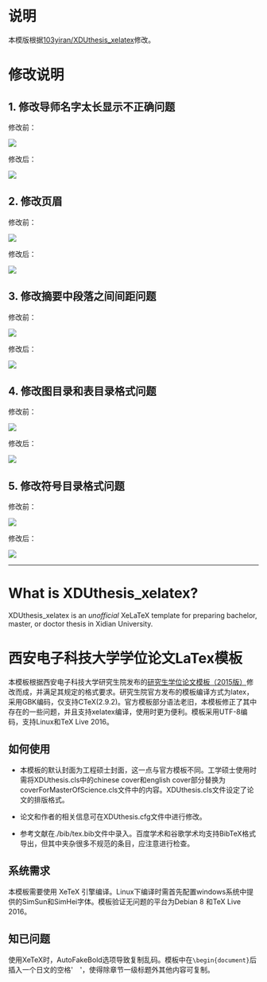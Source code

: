 # 说明
本模版根据[103yiran/XDUthesis_xelatex](https://github.com/103yiran/XDUthesis_xelatex)修改。

# 修改说明

## 1. 修改导师名字太长显示不正确问题

修改前：

![](https://github.com/himingway/XDUthesis_xelatex/raw/master/screenshoot/1-1.png)

修改后：

![](https://github.com/himingway/XDUthesis_xelatex/raw/master/screenshoot/1-2.png)

## 2. 修改页眉

修改前：

![](https://github.com/himingway/XDUthesis_xelatex/raw/master/screenshoot/2-1.png)

修改后：

![](https://github.com/himingway/XDUthesis_xelatex/raw/master/screenshoot/2-2.png)

## 3. 修改摘要中段落之间间距问题

修改前：

![](https://github.com/himingway/XDUthesis_xelatex/raw/master/screenshoot/3-1.png)

修改后：

![](https://github.com/himingway/XDUthesis_xelatex/raw/master/screenshoot/3-2.png)

## 4. 修改图目录和表目录格式问题

修改前：

![](https://github.com/himingway/XDUthesis_xelatex/raw/master/screenshoot/4-1.png)

修改后：

![](https://github.com/himingway/XDUthesis_xelatex/raw/master/screenshoot/4-2.png)

## 5. 修改符号目录格式问题

修改前：

![](https://github.com/himingway/XDUthesis_xelatex/raw/master/screenshoot/5-1.png)

修改后：

![](https://github.com/himingway/XDUthesis_xelatex/raw/master/screenshoot/5-2.png)


---
# What is XDUthesis_xelatex?

XDUthesis_xelatex is an *unofficial* XeLaTeX template for preparing bachelor, master, or doctor thesis in Xidian University.

# 西安电子科技大学学位论文LaTex模板


本模板根据西安电子科技大学研究生院发布的[研究生学位论文模板（2015版）](http://gr.xidian.edu.cn/system/_content/download.jsp?urltype=news.DownloadAttachUrl&owner=1281831001&wbfileid=2041391)修改而成，并满足其规定的格式要求。研究生院官方发布的模板编译方式为latex，采用GBK编码，仅支持CTeX(2.9.2)。官方模板部分语法老旧，本模板修正了其中存在的一些问题，并且支持xelatex编译，使用时更为便利。模板采用UTF-8编码，支持Linux和TeX Live 2016。

## 如何使用

* 本模板的默认封面为工程硕士封面，这一点与官方模板不同。工学硕士使用时需将XDUthesis.cls中的chinese  cover和english  cover部分替换为coverForMasterOfScience.cls文件中的内容。XDUthesis.cls文件设定了论文的排版格式。

* 论文和作者的相关信息可在XDUthesis.cfg文件中进行修改。

* 参考文献在./bib/tex.bib文件中录入。百度学术和谷歌学术均支持BibTeX格式导出，但其中夹杂很多不规范的条目，应注意进行检查。


## 系统需求

本模板需要使用 XeTeX 引擎编译。Linux下编译时需首先配置windows系统中提供的SimSun和SimHei字体。模板验证无问题的平台为Debian 8 和TeX Live 2016。

## 知已问题
使用XeTeX时，AutoFakeBold选项导致复制乱码。模板中在`\begin{document}`后插入一个日文的空格'　'，使得除章节一级标题外其他内容可复制。


